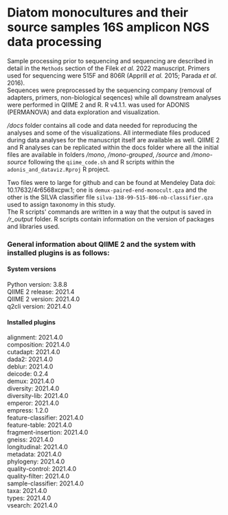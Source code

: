 # Diatom monocultures and their source samples 16S amplicon NGS data processing
Sample processing prior to sequencing and sequencing are described in detail in the `Methods` section of the Filek *et al.* 2022 manuscript. Primers used for sequencing were 515F and 806R (Apprill *et al.* 2015; Parada *et al.* 2016).  
Sequences were preprocessed by the sequencing company (removal of adapters, primers, non-biological seqences) while all downstream analyses were performed in QIIME 2 and R. R v4.1.1. was used for ADONIS (PERMANOVA) and data exploration and visualization.  
  
*/docs* folder contains all code and data needed for reproducing the analyses and some of the visualizations. All intermediate files produced during data analyses for the manuscript itself are available as well. QIIME 2 and R analyses can be replicated within the docs folder where all the initial files are available in folders */mono*, */mono-grouped*, */source* and */mono-source* following the `qiime_code.sh` and R scripts within the `adonis_and_dataviz.Rproj` R project. 
  
Two files were to large for github and can be found at Mendeley Data doi: 10.17632/4r6568xcpw.1; one is `demux-paired-end-monocult.qza` and the other is the SILVA classifier file `silva-138-99-515-806-nb-classifier.qza` used to assign taxonomy in this study.  
The R scripts' commands are written in a way that the output is saved in */r_output* folder. R scripts contain information on the version of packages and libraries used.

### General information about QIIME 2 and the system with installed plugins is as follows:
#### System versions
Python version: 3.8.8  
QIIME 2 release: 2021.4  
QIIME 2 version: 2021.4.0  
q2cli version: 2021.4.0  
#### Installed plugins
alignment: 2021.4.0  
composition: 2021.4.0  
cutadapt: 2021.4.0  
dada2: 2021.4.0  
deblur: 2021.4.0  
deicode: 0.2.4  
demux: 2021.4.0  
diversity: 2021.4.0  
diversity-lib: 2021.4.0  
emperor: 2021.4.0  
empress: 1.2.0  
feature-classifier: 2021.4.0  
feature-table: 2021.4.0  
fragment-insertion: 2021.4.0  
gneiss: 2021.4.0  
longitudinal: 2021.4.0  
metadata: 2021.4.0  
phylogeny: 2021.4.0  
quality-control: 2021.4.0  
quality-filter: 2021.4.0  
sample-classifier: 2021.4.0  
taxa: 2021.4.0  
types: 2021.4.0  
vsearch: 2021.4.0  
